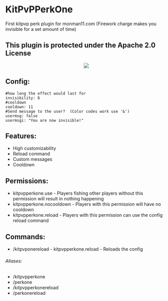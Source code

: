 # KitPvPPerkOne
First kitpvp perk plugin for monman11.com (Firework charge makes you invisible for a set amount of time)

## This plugin is protected under the Apache 2.0 License

<p align="center">
 <img src="https://i.gyazo.com/5abb66187b6ea081c35d65c251d664d6.png">
</p>

## Config:
```
#how long the effect would last for
invisibility: 6
#cooldown
cooldown: 11
#Send message to the user?  (Color codes work use '&')
usermsg: false
usermsgi: "You are now invisible!"
```
## Features:
- High customizability
- Reload command
- Custom messages
- Cooldown

## Permissions:
- kitpvpperkone.use - Players fishing other players without this permission will result in nothing happening
- kitpvpperkone.nocooldown - Players with this permission will have no cooldown
- kitpvpperkone.reload - Players with this permission can use the config reload command

## Commands:
- /kitpvponereload - kitpvpperkone.reload - Reloads the config
###### Aliases:
- /kitpvpperkone
- /perkone
- /kitpvpperkonereload
- /perkonereload
